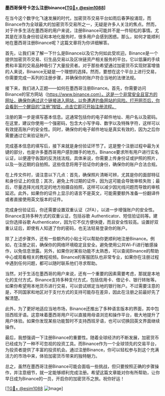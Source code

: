 **墨西哥保号卡怎么注册binance[[TG💪+ @esim1088](https://t.me/s/esim1088)]**

在当今这个数字化飞速发展的时代，加密货币交易平台如雨后春笋般涌现，而Binance作为全球最大的加密货币交易所之一，无疑是许多人关注的焦点。然而，对于许多生活在墨西哥的用户来说，注册Binance可能并不是一件轻松的事情。尤其是在涉及身份验证和本地化服务时，很多用户会感到困惑。那么，如何才能顺利地在墨西哥注册Binance呢？这篇文章将为你详细解答。

首先，让我们来了解一下什么是Binance以及它为何如此受欢迎。Binance是一个提供加密货币交易、衍生品交易以及区块链资产相关服务的平台。它以低廉的手续费和丰富的交易品种吸引了大量投资者。对于那些希望通过加密货币实现财富增值的人来说，Binance无疑是一个理想的选择。然而，要想在这个平台上进行交易，你需要完成一系列的注册步骤，并确保你的账户符合当地的法律法规。

接下来，我们进入正题——如何在墨西哥注册Binance。首先，你需要访问Binance的官方网站（https://www.binance.com）。这是一个非常安全且官方的网址，确保你通过这个链接进入网站，以免遭遇钓鱼网站的风险。打开网页后，你会看到一个醒目的“注册”按钮，点击它即可开始注册流程。

注册的第一步是填写基本信息。这通常包括你的电子邮件地址、用户名以及密码。在这里，建议你使用一个强密码，包含大小写字母、数字以及特殊字符，这样可以有效提高账户的安全性。同时，确保你的电子邮件地址是真实有效的，因为之后你需要通过它来验证账户。

完成基本信息的填写后，接下来就是身份验证环节了。这是整个注册过程中最为关键的部分，也是许多墨西哥用户感到棘手的地方。Binance要求所有用户进行实名认证，以便遵守各国的反洗钱法规。具体来说，你需要上传身份证或护照的照片，以及一张近期的自拍照。这些信息将用于验证你的身份，确保你的账户合法合规。

在上传文件时，请注意以下几点：首先，确保照片清晰可辨，尤其是你的面部特征和身份证上的信息；其次，避免上传过期的证件，因为这可能会导致审核失败；最后，尽量选择光线充足的地方拍摄自拍照，这样可以减少因光线问题而导致的审核延迟。此外，如果你的证件上显示的语言不是英文，可能需要额外准备一份翻译件或者直接使用英文版本的证件。

完成身份验证后，你还需要设置双重认证（2FA），以进一步增强账户的安全性。Binance支持多种方式的双重认证，包括谷歌 Authenticator、短信验证码等。建议你选择谷歌 Authenticator，因为它不仅方便快捷，而且安全性较高。设置好双重认证后，即使有人知道了你的密码，也无法轻易登录你的账户。

除了上述步骤外，还有一些额外的小贴士可以帮助你更顺利地注册Binance。例如，在注册之前，确保你的网络环境稳定且安全。避免使用公共Wi-Fi进行敏感操作，以免信息泄露。另外，如果你对某些功能不太熟悉，可以查阅Binance的帮助中心或观看相关的教程视频。Binance的客服团队也非常专业，如果你在注册过程中遇到任何问题，都可以随时联系他们寻求帮助。

当然，对于生活在墨西哥的用户来说，还有一个重要的因素需要考虑，那就是本地化的支付方式。Binance支持多种支付方式，包括信用卡、借记卡、银行转账等。如果你希望用本地货币进行交易，可以尝试绑定当地的银行账户。不过需要注意的是，不同国家和地区对于支付方式的支持可能存在差异，因此在注册之前最好先了解清楚。

此外，为了更好地适应当地市场，Binance还推出了多种语言版本的界面，其中包括西班牙语。这意味着墨西哥用户可以直接用母语浏览和操作平台，极大地提升了用户体验。如果你发现某些功能暂时不支持西班牙语，也可以切换回英文界面继续操作。

最后，我想强调一下注册Binance的重要性。随着全球经济的不断发展，加密货币已经成为了一种不可忽视的投资工具。而Binance作为一个全球领先的交易平台，为投资者提供了丰富的投资机会。通过注册Binance，你可以轻松参与到这个充满活力的市场中来，体验加密货币带来的独特魅力。

总之，虽然在墨西哥注册Binance可能会面临一些挑战，但只要按照正确的步骤操作，并注意细节，就一定能够顺利完成注册。希望这篇文章能对你有所帮助，让你早日成为Binance的一员，开启你的加密货币之旅。祝你好运！

[[TG💪+ @esim1088](https://t.me/s/esim1088) ![Image](https://i.postimg.cc/4NQfJmqS/Snipaste-2025-05-13-00-14-12.png)]